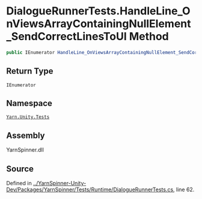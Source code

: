 <!-- This file was generated by a tool. Do not edit this file by hand. -->

# DialogueRunnerTests.HandleLine_OnViewsArrayContainingNullElement_SendCorrectLinesToUI Method


```csharp
public IEnumerator HandleLine_OnViewsArrayContainingNullElement_SendCorrectLinesToUI()
```

## Return Type
`IEnumerator`


## Namespace
[`Yarn.Unity.Tests`](/api/csharp/yarn.unity.tests/README.md)

## Assembly
YarnSpinner.dll

## Source
Defined in [../YarnSpinner-Unity-Dev/Packages/YarnSpinner/Tests/Runtime/DialogueRunnerTests.cs](https://github.com/YarnSpinnerTool/YarnSpinner-Unity//blob/develop/Tests/Runtime/DialogueRunnerTests.cs#L62), line 62.
